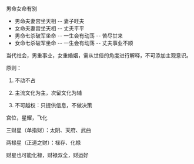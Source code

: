 男命女命有别
- 男命夫妻宫坐天相 -- 妻子旺夫
- 女命夫妻宫坐天相 -- 丈夫平平
- 男命七杀破军坐命 -- 一生会有动荡 -- 苦尽甘来
- 女命七杀破军坐命 -- 一生会有动荡 -- 丈夫事业不顺

当代社会，男重事业，女重婚姻，需从世俗的角度进行解释，不可添加主观意识。

原则：
1. 不动不占

2. 主流文化为主，次留文化为辅

3. 不可越权：只提供信息，不做决策

宫位，星耀，飞化

三财星（单指财）：太阴、天府、武曲

两禄星（正道之财）：禄存、化禄

财星也可能化禄，财禄双全，财运好
